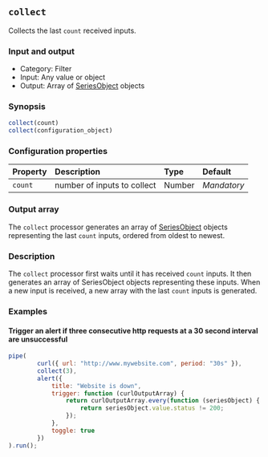 ## `collect`

Collects the last `count` received inputs.

### Input and output

* Category: Filter
* Input: Any value or object
* Output: Array of [SeriesObject](../programming.md#seriesobject) objects

### Synopsis

```js
collect(count)
collect(configuration_object)
```

### Configuration properties

| Property | Description | Type | Default |
| :--- | :--- | :--- | :--- |
| `count` | number of inputs to collect | Number | *Mandatory* |
 
### Output array
 
The `collect` processor generates an array of [SeriesObject](../programming.md#seriesobject) objects representing the last `count` inputs,
ordered from oldest to newest.

### Description

The `collect` processor first waits until it has received `count` inputs. It then generates an array of SeriesObject
objects representing these inputs. When a new input is received, a new array with the last `count` inputs is generated.

### Examples

#### Trigger an alert if three consecutive http requests at a 30 second interval are unsuccessful

```js
pipe(
		curl({ url: "http://www.mywebsite.com", period: "30s" }),
		collect(3),
		alert({
			title: "Website is down",
			trigger: function (curlOutputArray) {
				return curlOutputArray.every(function (seriesObject) {
					return seriesObject.value.status != 200;
				});
			},
			toggle: true
		})
).run();
```